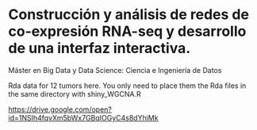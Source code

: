# Construcción y análisis de redes de co-expresión RNA-seq y desarrollo de una interfaz interactiva.
Máster en Big Data y Data Science: Ciencia e Ingeniería de Datos

Rda data for 12 tumors here. You only need to place them the Rda files in the same directory with shiny_WGCNA.R

https://drive.google.com/open?id=1NSIh4fqvXm5bWx7GBqIOGyC4s8dYhiMk

